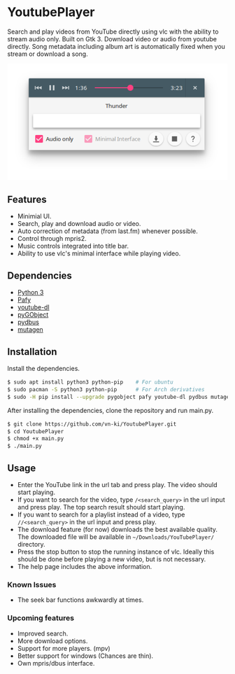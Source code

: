 # YoutubePlayer
Search and play videos from YouTube directly using vlc with the ability to stream audio only. Built on Gtk 3. Download video or audio from youtube directly. Song metadata including album art is automatically fixed when you stream or download a song.

<p align="center">
  <img src="/images/screenshots/screenshot1.png?raw=true" alt="YouTube Player"/>
</p>

## Features
- Minimial UI.
- Search, play and download audio or video.
- Auto correction of metadata (from last.fm) whenever possible.
- Control through mpris2.
- Music controls integrated into title bar.
- Ability to use vlc's minimal interface while playing video.

## Dependencies
- [Python 3](https://www.python.org/download/releases/3.0/)
- [Pafy](https://pypi.python.org/pypi/pafy)
- [youtube-dl](https://github.com/rg3/youtube-dl)
- [pyGObject](https://pygobject.readthedocs.io/en/latest/)
- [pydbus](https://github.com/LEW21/pydbus)
- [mutagen](http://mutagen.readthedocs.io/en/latest/index.html)

## Installation
Install the dependencies.
```bash
$ sudo apt install python3 python-pip    # For ubuntu
$ sudo pacman -S python3 python-pip      # For Arch derivatives
$ sudo -H pip install --upgrade pygobject pafy youtube-dl pydbus mutagen
```
After installing the dependencies, clone the repository and run main.py.
```bash
$ git clone https://github.com/vn-ki/YoutubePlayer.git
$ cd YoutubePlayer
$ chmod +x main.py
$ ./main.py
```

## Usage

- Enter the YouTube link in the url tab and press play. The video should start playing.
- If you want to search for the video, type ```/<search_query>``` in the url input and press play. The top search result should start playing.
- If you want to search for a playlist instead of a video, type ```//<search_query>``` in the url input and press play.
- The download feature (for now) downloads the best available quality. The downloaded file will be available in ```~/Downloads/YouTubePlayer/``` directory.
- Press the stop button to stop the running instance of vlc. Ideally this should be done before playing a new video, but is not necessary.
- The help page includes the above information.

### Known Issues

- The seek bar functions awkwardly at times.

### Upcoming features

- Improved search.
- More download options.
- Support for more players. (mpv)
- Better support for windows (Chances are thin).
- Own mpris/dbus interface.
